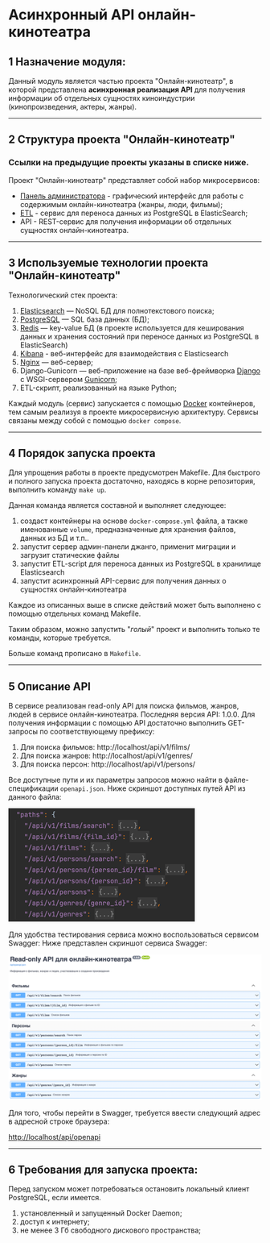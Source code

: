 # Асинхронный API онлайн-кинотеатра

## 1 Назначение модуля:

Данный модуль является частью проекта "Онлайн-кинотеатр", в которой представлена **асинхронная реализация API** для получения информации об отдельных сущностях киноиндустрии (кинопроизведения, актеры, жанры).

---

## 2 Структура проекта "Онлайн-кинотеатр"

### Ссылки на предыдущие проекты указаны в списке ниже.
Проект "Онлайн-кинотеатр" представляет собой набор микросервисов: 

- [Панель администратора](https://github.com/montekrist0/new_admin_panel_sprint_2) - графический интерфейс для работы 
с содержимым онлайн-кинотеатра (жанры, люди, фильмы);
- [ETL](https://github.com/montekrist0/new_admin_panel_sprint_3) - сервис для переноса данных из PostgreSQL в ElasticSearch;
- API - REST-сервис для получения информации об отдельных сущностях онлайн-кинотеатра.

---

## 3 Используемые технологии проекта "Онлайн-кинотеатр"

Технологический стек проекта:

1. [Elasticsearch](https://www.elastic.co) — NoSQL БД для полнотекстового поиска;
2. [PostgreSQL](https://www.postgresql.org/) — SQL база данных (БД);
3. [Redis](https://redis.io) — key-value БД (в проекте используется для кеширования данных и хранения состояний при переносе данных из PostgreSQL в ElasticSearch)
4. [Kibana](https://www.elastic.co/kibana/) - веб-интерфейс для взаимодействия с Elasticsearch
5. [Nginx](https://www.nginx.com/) — веб-сервер;
6. Django-Gunicorn — веб-приложение на базе веб-фреймворка
   [Django](https://docs.djangoproject.com/en/4.1/releases/3.2/) с
   WSGI-сервером [Gunicorn](https://gunicorn.org/);
7. ETL-скрипт, реализованный на языке Python;

Каждый модуль (сервис) запускается с помощью [Docker](https://www.docker.com/) контейнеров, тем самым реализуя в проекте микросервисную архитектуру.
Сервисы связаны между собой с помощью `docker compose`.

---

## 4 Порядок запуска проекта

Для упрощения работы в проекте предусмотрен Makefile.
Для быстрого и полного запуска проекта достаточно, находясь в корне репозитория,
выполнить команду `make up`.

Данная команда является составной и выполняет следующее:

1. создаст контейнеры на основе `docker-compose.yml` файла,
   а также именованные `volume`, предназначенные для хранения файлов, данных из БД и т.п..
2. запустит сервер админ-панели джанго, применит миграции и загрузит статические файлы 
3. запустит ETL-script для переноса данных из PostgreSQL в хранилище Elasticsearch
4. запустит асинхронный API-сервис для получения данных о сущностях онлайн-кинотеатра

Каждое из описанных выше в списке действий может быть выполнено с помощью
отдельных команд Makefile.

Таким образом, можно запустить "_голый_" проект и выполнить только те команды,
которые требуется.

Больше команд прописано в `Makefile`.
___
## 5 Описание API

В сервисе реализован read-only API для поиска фильмов, жанров, людей в сервисе онлайн-кинотеатра.
Последняя версия API: 1.0.0.
Для получения информации с помощью API достаточно выполнить GET-запросы по соответствующему префиксу:

1. Для поиска фильмов: http://localhost/api/v1/films/
2. Для поиска жанров: http://localhost/api/v1/genres/
3. Для поиска персон: http://localhost/api/v1/persons/

Все доступные пути и их параметры запросов можно найти в файле-спецификации `openapi.json`. 
Ниже скриншот доступных путей API из данного файла:

![img.png](doc_images/api_paths.png)

Для удобства тестирования сервиса можно воспользоваться сервисом Swagger:
Ниже представлен скриншот сервиса Swagger: 

![img_1.png](doc_images/swagger_screen.png)

Для того, чтобы перейти в Swagger, требуется ввести следующий адрес в адресной строке браузера:

[http://localhost/api/openapi](http://localhost/api/openapi)

___
## 6 Требования для запуска проекта:

Перед запуском может потребоваться остановить локальный клиент PostgreSQL, если имеется.

1. установленный и запущенный Docker Daemon;
2. доступ к интернету;
3. не менее 3 Гб свободного дискового пространства;

